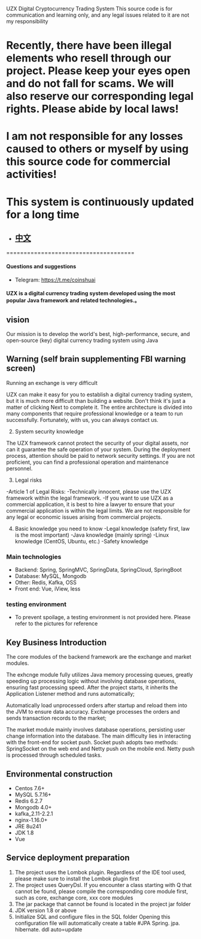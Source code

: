 UZX Digital Cryptocurrency Trading System
This source code is for communication and learning only, and any legal issues related to it are not my responsibility

#  Recently, there have been illegal elements who resell through our project. Please keep your eyes open and do not fall for scams. We will also reserve our corresponding legal rights. Please abide by local laws!
#  I am not responsible for any losses caused to others or myself by using this source code for commercial activities!
#  This system is continuously updated for a long time
- ## [中文](README-CN.md)
=====================================

#### Questions and suggestions

- Telegram: https://t.me/coinshuai
#### UZX is a digital currency trading system developed using the most popular Java framework and related technologies.。

## vision
   Our mission is to develop the world's best, high-performance, secure, and open-source (key) digital currency trading system using Java

## Warning (self brain supplementing FBI warning screen)
Running an exchange is very difficult

UZX can make it easy for you to establish a digital currency trading system, but it is much more difficult than building a website. Don't think it's just a matter of clicking Next to complete it. The entire architecture is divided into many components that require professional knowledge or a team to run successfully. Fortunately, with us, you can always contact us.

2. System security knowledge

The UZX framework cannot protect the security of your digital assets, nor can it guarantee the safe operation of your system. During the deployment process, attention should be paid to network security settings. If you are not proficient, you can find a professional operation and maintenance personnel.

3. Legal risks

-Article 1 of Legal Risks:
-Technically innocent, please use the UZX framework within the legal framework.
-If you want to use UZX as a commercial application, it is best to hire a lawyer to ensure that your commercial application is within the legal limits. We are not responsible for any legal or economic issues arising from commercial projects.

4. Basic knowledge you need to know
-Legal knowledge (safety first, law is the most important)
-Java knowledge (mainly spring)
-Linux knowledge (CentOS, Ubuntu, etc.)
-Safety knowledge

### Main technologies
- Backend: Spring, SpringMVC, SpringData, SpringCloud, SpringBoot
- Database: MySQL, Mongodb
- Other: Redis, Kafka, OSS
- Front end: Vue, iView, less
  
### testing environment
- To prevent spoilage, a testing environment is not provided here. Please refer to the pictures for reference

## Key Business Introduction
The core modules of the backend framework are the exchange and market modules.

The exhcnge module fully utilizes Java memory processing queues, greatly speeding up processing logic without involving database operations, ensuring fast processing speed. After the project starts, it inherits the Application Listener method and runs automatically;

Automatically load unprocessed orders after startup and reload them into the JVM to ensure data accuracy. Exchange processes the orders and sends transaction records to the market;

The market module mainly involves database operations, persisting user change information into the database. The main difficulty lies in interacting with the front-end for socket push. Socket push adopts two methods: SpringSocket on the web end and Netty push on the mobile end. Netty push is processed through scheduled tasks.
## Environmental construction
- Centos 7.6+
- MySQL 5.7.16+
- Redis 6.2.7
- Mongodb 4.0+
- kafka_2.11-2.2.1
- nginx-1.16.0+
- JRE 8u241
- JDK 1.8
- Vue
## Service deployment preparation
1. The project uses the Lombok plugin. Regardless of the IDE tool used, please make sure to install the Lombok plugin first
2. The project uses QueryDsl. If you encounter a class starting with Q that cannot be found, please compile the corresponding core module first, such as core, exchange core, xxx core modules
3. The jar package that cannot be found is located in the project jar folder
4. JDK version 1.8 or above
5. Initialize SQL and configure files in the SQL folder
Opening this configuration file will automatically create a table
#JPA
Spring. jpa. hibernate. ddl auto=update
